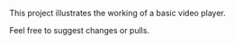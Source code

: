 This project illustrates the working of a basic video player.

Feel free to suggest changes or pulls.
